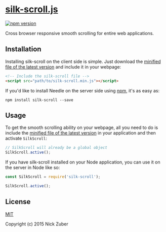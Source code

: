 # [silk-scroll.js](https://github.com/nickzuber/silk-scroll) 
[![npm version](https://badge.fury.io/js/silk-scroll.svg)](https://badge.fury.io/js/silk-scroll)

Cross browser responsive smooth scrolling for entire web applications.

## Installation 

Installing silk-scroll on the client side is simple. Just download the [minified file of the latest version](https://github.com/nickzuber/silk-scroll/blob/master/bin/silk-scroll.min.js) and include it in your webpage:
```html
<!-- Include the silk-scroll file -->
<script src="path/to/silk-scroll.min.js"></script>
```

If you'd like to install Needle on the server side using [npm](https://www.npmjs.com/package/silk-scroll), it's as easy as:
```
npm install silk-scroll --save
```

## Usage

To get the smooth scrolling ability on your webpage, all you need to do is include the [minified file of the latest version](https://github.com/nickzuber/silk-scroll/blob/master/bin/silk-scroll.min.js) in your application and then activate `SilkScroll`:

```javascript
// SilkScroll will already be a global object
SilkScroll.active();
```

If you have silk-scroll installed on your Node application, you can use it on the server in Node like so:

```javascript
const SilkScroll = require('silk-scroll');

SilkScroll.active();
```

## License
[MIT](https://opensource.org/licenses/MIT)

Copyright (c) 2015 Nick Zuber
